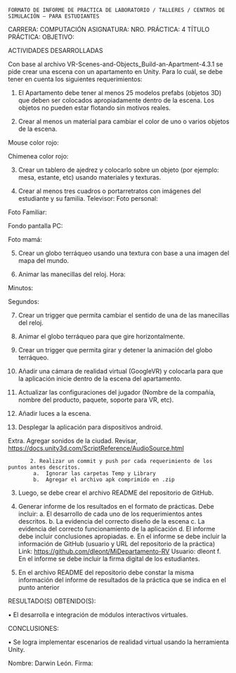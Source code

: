  	FORMATO DE INFORME DE PRÁCTICA DE LABORATORIO / TALLERES / CENTROS DE SIMULACIÓN – PARA ESTUDIANTES

CARRERA: COMPUTACIÓN	ASIGNATURA: 
NRO. PRÁCTICA:	4	TÍTULO PRÁCTICA: 
OBJETIVO:

ACTIVIDADES DESARROLLADAS

Con base al archivo VR-Scenes-and-Objects_Build-an-Apartment-4.3.1 se pide crear una escena con un apartamento en Unity. Para lo cuál, se debe tener en cuenta los siguientes requerimientos:

1.	El Apartamento debe tener al menos 25 modelos prefabs (objetos 3D) que deben ser colocados apropiadamente dentro de la escena. Los objetos no pueden estar flotando sin motivos reales.

    

 

2.	Crear al menos un material para cambiar el color de uno o varios objetos de la escena.
 





Mouse color rojo:
 

Chimenea color rojo:
 


3.	Crear un tablero de ajedrez y colocarlo sobre un objeto (por ejemplo: mesa, estante, etc) usando materiales y texturas.

 



4.	Crear al menos tres cuadros o portarretratos con imágenes del estudiante y su familia.
Televisor:                                                Foto personal:
  

Foto Familiar:
 
Fondo pantalla PC:
 













Foto mamá:
 

5.	Crear un globo terráqueo usando una textura con base a una imagen del mapa del mundo.
       

 




6.	Animar las manecillas del reloj.
Hora:
 


Minutos:
 
 









Segundos:
 
 

7.	Crear un trigger que permita cambiar el sentido de una de las manecillas del reloj.
 

8.	Animar el globo terráqueo para que gire horizontalmente.
 



 

9.	Crear un trigger que permita girar y detener la animación del globo terráqueo.
 
10.	Añadir una cámara de realidad virtual (GoogleVR) y colocarla para que la aplicación inicie dentro de la escena del apartamento.
 
 

11.	Actualizar las configuraciones del jugador (Nombre de la compañía, nombre del producto, paquete, soporte para VR, etc).
 

 

 

12.	Añadir luces a la escena.
 
 
 

13.	Desplegar la aplicación para dispositivos android.
 

 

 

 

 

 

Extra. Agregar sonidos de la ciudad. Revisar, https://docs.unity3d.com/ScriptReference/AudioSource.html
 


 

           2. Realizar un commit y push por cada requerimiento de los puntos antes descritos.
            a.	Ignorar las carpetas Temp y Library
            b.	Agregar el archivo apk comprimido en .zip

 

3.	Luego, se debe crear el archivo README del repositorio de GitHub.

4.	Generar informe de los resultados en el formato de prácticas. Debe incluir:
a.	El desarrollo de cada uno de los requerimientos antes descritos.
b.	La evidencia del correcto diseño de la escena
c.	La evidencia del correcto funcionamiento de la aplicación
d.	El informe debe incluir conclusiones apropiadas.
e.	En el informe se debe incluir la información de GitHub (usuario y URL del repositorio de la práctica)
Link: https://github.com/dleont/MiDepartamento-RV
Usuario: dleont
f.	En el informe se debe incluir la firma digital de los estudiantes.
                          
5. En el archivo README del repositorio debe constar la misma información del informe de resultados de la práctica que se indica en el punto anterior

RESULTADO(S) OBTENIDO(S):

•	El desarrolla e integración de módulos interactivos virtuales.



CONCLUSIONES:

•	Se logra implementar escenarios de realidad virtual usando la herramienta Unity.


Nombre: Darwin León.
Firma:  
